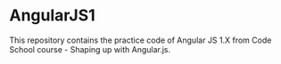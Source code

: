 # AngularJS1
This repository contains the practice code of Angular JS 1.X from Code School course - Shaping up with Angular.js.
